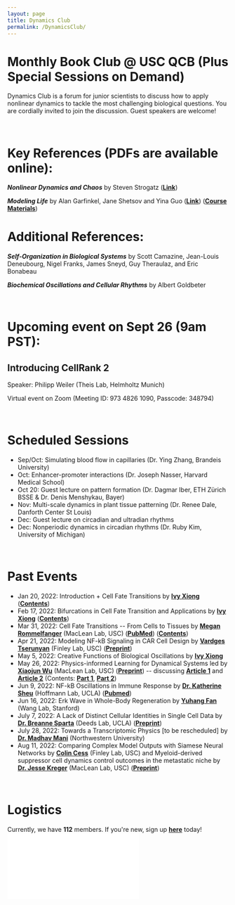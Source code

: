 ```yaml
---
layout: page
title: Dynamics Club
permalink: /DynamicsClub/
---
```


# Monthly Book Club @ USC QCB (Plus Special Sessions on Demand)

Dynamics Club is a forum for junior scientists to discuss how to apply nonlinear dynamics to tackle the most challenging biological questions. You are cordially invited to join the discussion. Guest speakers are welcome! 

&nbsp;
&nbsp;

# Key References (PDFs are available online): 

***Nonlinear Dynamics and Chaos*** by Steven Strogatz ([**Link**](https://www.stevenstrogatz.com/books/nonlinear-dynamics-and-chaos-with-applications-to-physics-biology-chemistry-and-engineering))

***Modeling Life*** by Alan Garfinkel, Jane Shetsov and Yina Guo ([**Link**](https://link.springer.com/book/10.1007/978-3-319-59731-7)) ([**Course Materials**](https://modelinginbiology.github.io))


# Additional References:

***Self-Organization in Biological Systems*** by Scott Camazine, Jean-Louis Deneubourg, Nigel Franks, James Sneyd, Guy Theraulaz, and Eric Bonabeau

***Biochemical Oscillations and Cellular Rhythms*** by Albert Goldbeter

&nbsp;
&nbsp;

# Upcoming event on Sept 26 (9am PST):

## Introducing CellRank 2

Speaker: Philipp Weiler (Theis Lab, Helmholtz Munich)

Virtual event on Zoom (Meeting ID: 973 4826 1090, Passcode: 348794)

&nbsp;
&nbsp;

# Scheduled Sessions

- Sep/Oct: Simulating blood flow in capillaries (Dr. Ying Zhang, Brandeis University)
- Oct: Enhancer-promoter interactions (Dr. Joseph Nasser, Harvard Medical School)
- Oct 20: Guest lecture on pattern formation (Dr. Dagmar Iber, ETH Zürich BSSE & Dr. Denis Menshykau, Bayer)
- Nov: Multi-scale dynamics in plant tissue patterning (Dr. Renee Dale, Danforth Center St Louis)
- Dec: Guest lecture on circadian and ultradian rhythms
- Dec: Nonperiodic dynamics in circadian rhythms (Dr. Ruby Kim, University of Michigan)

&nbsp;
&nbsp;

# Past Events

- Jan 20, 2022: Introduction + Cell Fate Transitions by [**Ivy Xiong**](https://lingyunxiong.github.io) ([**Contents**](https://drive.google.com/file/d/18OcjJginmYzX9KQ-J0J64o9GeMG6ya-I/view?usp=sharing))
- Feb 17, 2022: Bifurcations in Cell Fate Transition and Applications by [**Ivy Xiong**](https://lingyunxiong.github.io) ([**Contents**](https://drive.google.com/file/d/1W0TRbrKwryFQ2U7IN9CR-ufOTZHycH88/view?usp=sharing ))
- Mar 31, 2022: Cell Fate Transitions -- From Cells to Tissues by [**Megan Rommelfanger**](https://macleanlab.usc.edu/people/megan-rommelfanger/) (MacLean Lab, USC) ([**PubMed**](https://pubmed.ncbi.nlm.nih.gov/34935903/)) ([**Contents**](https://drive.google.com/file/d/1LzuqVaFz5hKXT37KzmXHevop3o0gxp7n/view?usp=sharing))
- Apr 21, 2022: Modeling NF-kB Signaling in CAR Cell Design by [**Vardges Tserunyan**](http://csbl.usc.edu/people/lab-members/) (Finley Lab, USC) ([**Preprint**](https://www.biorxiv.org/content/10.1101/2022.04.27.489659v1))
- May 5, 2022: Creative Functions of Biological Oscillations by [**Ivy Xiong**](https://lingyunxiong.github.io)
- May 26, 2022: Physics-informed Learning for Dynamical Systems led by [**Xiaojun Wu**](https://macleanlab.usc.edu/people/xiaojun-wu2/) (MacLean Lab, USC) ([**Preprint**](https://www.biorxiv.org/content/10.1101/2022.05.18.492557v1)) -- discussing [**Article 1**](https://proceedings.mlr.press/v144/wang21a.html) and [**Article 2**](https://www.nature.com/articles/s41467-021-26434-1) (Contents: [**Part 1**](https://drive.google.com/file/d/1FOuLsaXqO-URepKBGy4Xt8PdbpD24GCH/view?usp=sharing), [**Part 2**](https://drive.google.com/file/d/1Cd4RqStjasddJx_xJM3zgFDjxYP5AuwO/view?usp=sharing))
- Jun 9, 2022: NF-kB Oscillations in Immune Response by [**Dr. Katherine Sheu**](https://mstp.healthsciences.ucla.edu/people/katherine-sheu/) (Hoffmann Lab, UCLA) ([**Pubmed**](https://pubmed.ncbi.nlm.nih.gov/34140389/))
- Jun 16, 2022: Erk Wave in Whole-Body Regeneration by [**Yuhang Fan**](https://profiles.stanford.edu/yuhang-fan) (Wang Lab, Stanford)
- July 7, 2022: A Lack of Distinct Cellular Identities in Single Cell Data by [**Dr. Breanne Sparta**](https://www.linkedin.com/in/breanne-sparta-1a80903a/) (Deeds Lab, UCLA) ([**Preprint**](https://www.biorxiv.org/content/10.1101/2022.06.03.494765v1))
- July 28, 2022: Towards a Transcriptomic Physics [to be rescheduled] by [**Dr. Madhav Mani**](https://www.madhavmani.com) (Northwestern University)
- Aug 11, 2022: Comparing Complex Model Outputs with Siamese Neural Networks by [**Colin Cess**](http://csbl.usc.edu/people/lab-members/) (Finley Lab, USC) and Myeloid-derived suppressor cell dynamics control outcomes in the metastatic niche by [**Dr. Jesse Kreger**](https://macleanlab.usc.edu/people/jesse-kreger/) (MacLean Lab, USC) ([**Preprint**](https://doi.org/10.1101/2022.06.15.496246))

&nbsp;
&nbsp;

# Logistics

Currently, we have **112** members. If you're new, sign up [**here**](https://forms.gle/zvwmxyHC8XhYZZx77) today!
![DynamicsClub](/images/DynamicsClub_Summer2022.pdf)
